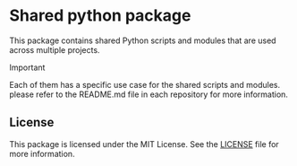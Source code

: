 # Shared python package

This package contains shared Python scripts and modules that are used across multiple projects.

> [!IMPORTANT]
> Each of them has a specific use case for the shared scripts and modules.
> please refer to the README.md file in each repository for more information.

## License
This package is licensed under the MIT License. See the [LICENSE](./LICENSE) file for more information.
